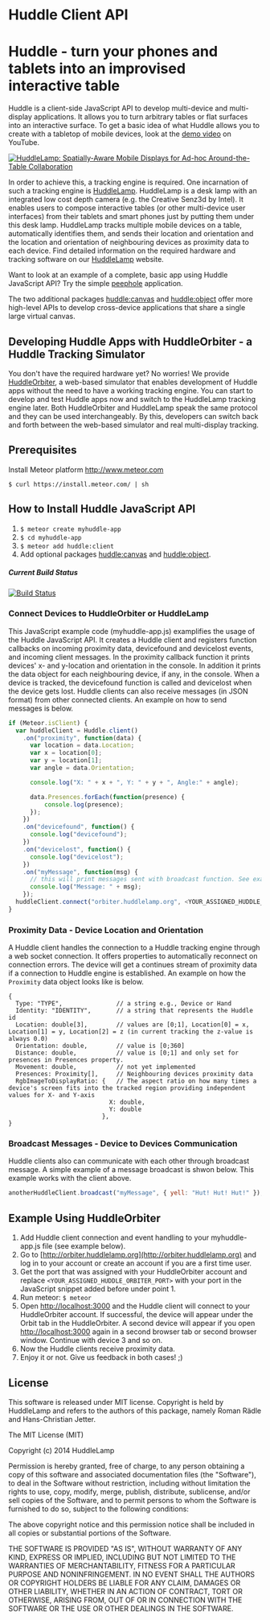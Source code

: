 Huddle Client API
============

# Huddle - turn your phones and tablets into an improvised interactive table

Huddle is a client-side JavaScript API to develop multi-device and multi-display applications. It allows you to turn arbitrary tables or flat surfaces into an interactive surface. To get a basic idea of what Huddle allows you to create with a tabletop of mobile devices, look at the [demo video](http://youtu.be/XkmwG588zp0) on YouTube.

<a href="http://www.youtube.com/watch?v=XkmwG588zp0" target="_blank" alt="HuddleLamp: Spatially-Aware Mobile Displays for Ad-hoc Around-the-Table Collaboration">
  <img src="http://raedle.github.io/HuddleLamp-YouTube.png" alt="HuddleLamp: Spatially-Aware Mobile Displays for Ad-hoc Around-the-Table Collaboration" />
</a>

In order to achieve this, a tracking engine is required. One incarnation of such a tracking engine is [HuddleLamp](http://huddlelamp.org). HuddleLamp is a desk lamp with an integrated low cost depth camera (e.g. the Creative Senz3d by Intel). It enables users to compose interactive tables (or other multi-device user interfaces) from their tablets and smart phones just by putting them under this desk lamp. HuddleLamp tracks multiple mobile devices on a table, automatically identifies them, and sends their location and orientation and the location and orientation of neighbouring devices as proximity data to each device. Find detailed information on the required hardware and tracking software on our [HuddleLamp](http://huddlelamp.org) website.

Want to look at an example of a complete, basic app using Huddle JavaScript API? Try the simple [peephole](http://peephole.huddlelamp.org) application.

The two additional packages [huddle:canvas](https://atmospherejs.com/scarrobin/huddlecanvas) and [huddle:object](https://atmospherejs.com/jay5/huddleobject) offer more high-level APIs to develop cross-device applications that share a single large virtual canvas.

## Developing Huddle Apps with HuddleOrbiter - a Huddle Tracking Simulator
You don't have the required hardware yet? No worries! We provide [HuddleOrbiter](http://orbiter.huddlelamp.org), a web-based simulator that enables development of Huddle apps without the need to have a working tracking engine. You can start to develop and test Huddle apps now and switch to the HuddleLamp tracking engine later. Both HuddleOrbiter and HuddleLamp speak the same protocol and they can be used interchangeably. By this, developers can switch back and forth between the web-based simulator and real multi-display tracking.

## Prerequisites

Install Meteor platform http://www.meteor.com

`$ curl https://install.meteor.com/ | sh`

## How to Install Huddle JavaScript API

1. `$ meteor create myhuddle-app`
2. `$ cd myhuddle-app`
3. `$ meteor add huddle:client`
4. Add optional packages [huddle:canvas](https://atmospherejs.com/scarrobin/huddlecanvas) and [huddle:object](https://atmospherejs.com/jay5/huddleobject).

##### Current Build Status
[![Build Status](https://travis-ci.org/raedle/meteor-huddle.svg?branch=master)](https://travis-ci.org/raedle/meteor-huddle)

### Connect Devices to HuddleOrbiter or HuddleLamp
This JavaScript example code (myhuddle-app.js) examplifies the usage of the Huddle JavaScript API. It creates a Huddle client and registers function callbacks on incoming proximity data, devicefound and devicelost events, and incoming client messages. In the proximity callback function it prints devices' x- and y-location and orientation in the console. In addition it prints the data object for each neighbouring device, if any, in the console. When a device is tracked, the devicefound function is called and devicelost when the device gets lost. Huddle clients can also receive messages (in JSON format) from other connected clients. An example on how to send messages is below.

```javascript
if (Meteor.isClient) {
  var huddleClient = Huddle.client()
    .on("proximity", function(data) {
      var location = data.Location;
      var x = location[0];
      var y = location[1];
      var angle = data.Orientation;

      console.log("X: " + x + ", Y: " + y + ", Angle:" + angle);

      data.Presences.forEach(function(presence) {
          console.log(presence);
      });
    })
    .on("devicefound", function() {
      console.log("devicefound");
    })
    .on("devicelost", function() {
      console.log("devicelost");
    })
    .on("myMessage", function(msg) {
      // this will print messages sent with broadcast function. See example below '{yell:"Hut! Hut! Hut!"}'
      console.log("Message: " + msg);
    });
  huddleClient.connect("orbiter.huddlelamp.org", <YOUR_ASSIGNED_HUDDLE_ORBITER_PORT>);
}
```

### Proximity Data - Device Location and Orientation
A Huddle client handles the connection to a Huddle tracking engine through a web socket connection. It offers properties to automatically reconnect on connection errors. The device will get a continues stream of proximity data if a connection to Huddle engine is established. An example on how the `Proximity` data object looks like is below.

```
{
  Type: "TYPE",               // a string e.g., Device or Hand
  Identity: "IDENTITY",       // a string that represents the Huddle id
  Location: double[3],        // values are [0;1], Location[0] = x, Location[1] = y, Location[2] = z (in current tracking the z-value is always 0.0)
  Orientation: double,        // value is [0;360]
  Distance: double,           // value is [0;1] and only set for presences in Presences property.
  Movement: double,           // not yet implemented
  Presences: Proximity[],     // Neighbouring devices proximity data
  RgbImageToDisplayRatio: {   // The aspect ratio on how many times a device's screen fits into the tracked region providing independent values for X- and Y-axis
                            X: double,
                            Y: double
                          },
}
```

### Broadcast Messages - Device to Devices Communication
Huddle clients also can communicate with each other through broadcast message. A simple example of a message broadcast is shwon below. This example works with the client above.

```javascript
anotherHuddleClient.broadcast("myMessage", { yell: "Hut! Hut! Hut!" });
```

## Example Using HuddleOrbiter

1. Add Huddle client connection and event handling to your myhuddle-app.js file (see example below).
2. Go to [http://orbiter.huddlelamp.org](http://orbiter.huddlelamp.org) and log in to your account or create an account if you are a first time user.
3. Get the port that was assigned with your HuddleOrbiter account and replace `<YOUR_ASSIGNED_HUDDLE_ORBITER_PORT>` with your port in the JavaScript snippet added before under point 1.
4. Run meteor: `$ meteor`
5. Open [http://localhost:3000](http://localhost:3000) and the Huddle client will connect to your HuddleOrbiter account. If successful, the device will appear under the Orbit tab in the HuddleOrbiter. A second device will appear if you open [http://localhost:3000](http://localhost:3000) again in a second browser tab or second browser window. Continue with device 3 and so on.
6. Now the Huddle clients receive proximity data.
7. Enjoy it or not. Give us feedback in both cases! ;)

## License
This software is released under MIT license. Copyright is held by HuddleLamp and refers to the authors of this package, namely Roman Rädle and Hans-Christian Jetter.

The MIT License (MIT)

Copyright (c) 2014 HuddleLamp

Permission is hereby granted, free of charge, to any person obtaining a copy of this software and associated documentation files (the "Software"), to deal in the Software without restriction, including without limitation the rights to use, copy, modify, merge, publish, distribute, sublicense, and/or sell copies of the Software, and to permit persons to whom the Software is furnished to do so, subject to the following conditions:

The above copyright notice and this permission notice shall be included in all copies or substantial portions of the Software.

THE SOFTWARE IS PROVIDED "AS IS", WITHOUT WARRANTY OF ANY KIND, EXPRESS OR IMPLIED, INCLUDING BUT NOT LIMITED TO THE WARRANTIES OF MERCHANTABILITY, FITNESS FOR A PARTICULAR PURPOSE AND NONINFRINGEMENT. IN NO EVENT SHALL THE AUTHORS OR COPYRIGHT HOLDERS BE LIABLE FOR ANY CLAIM, DAMAGES OR OTHER LIABILITY, WHETHER IN AN ACTION OF CONTRACT, TORT OR OTHERWISE, ARISING FROM, OUT OF OR IN CONNECTION WITH THE SOFTWARE OR THE USE OR OTHER DEALINGS IN THE SOFTWARE.
